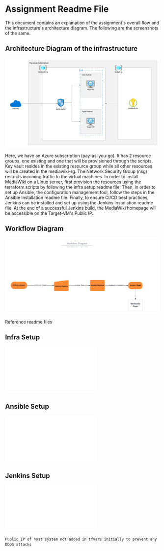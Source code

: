 # Assignment Readme File

This document contains an explanation of the assignment's overall flow and the infrastructure's architecture diagram. 
The following are the screenshots of the same. 

## Architecture Diagram of the infrastructure

![](./architecture.png)

Here, we have an Azure subscription (pay-as-you-go). It has 2 resource groups, one existing and one that will be provisioned through the scripts. Key vault resides in the existing resource group while all other resources will be created in the mediawiki-rg. The Network Security Group (nsg) restricts incoming traffic to the virtual machines. In order to install MediaWiki on a Linux server, first provision the resources using the terraform scripts by following the infra setup readme file. Then, in order to set up Ansible, the configuration management tool, follow the steps in the Ansible Installation readme file. Finally, to ensure CI/CD best practices, Jenkins can be installed and set up using the Jenkins Installation readme file. At the end of a successful Jenkins build, the MediaWiki homepage will be accessible on the Target-VM's Public IP.

## Workflow Diagram

![](./Flowchart.png)

Reference readme files
## Infra Setup

![Infra Setup](./Infra/infra%20setup.md)

## Ansible Setup

![Ansible Setup](./Config/ansible%20installation.md)

## Jenkins Setup

![Jenkins Setup](./CI-CD/jenkins%20installtion.md)



```Public IP of host system not added in tfvars initially to prevent any DDOS attacks```

